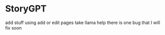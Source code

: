 # StoryGPT

add stuff using add or edit pages
take llama help
there is one bug that I will fix soon

